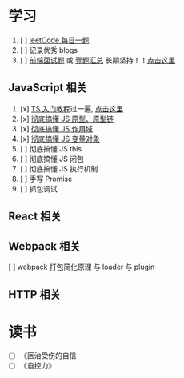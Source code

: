 <!--
 * 
 * 　　┏┓　　　┏┓+ +
 * 　┏┛┻━━━┛┻┓ + +
 * 　┃　　　　　　　┃ 　
 * 　┃　　　━　　　┃ ++ + + +
 *  ████━████ ┃+
 * 　┃　　　　　　　┃ +
 * 　┃　　　┻　　　┃
 * 　┃　　　　　　　┃ + +
 * 　┗━┓　　　┏━┛
 * 　　　┃　　　┃　　　　　　　　　　　
 * 　　　┃　　　┃ + + + +
 * 　　　┃　　　┃
 * 　　　┃　　　┃ +  神兽保佑
 * 　　　┃　　　┃    代码无bug　　
 * 　　　┃　　　┃　　+　　　　　　　　　
 * 　　　┃　 　　┗━━━┓ + +
 * 　　　┃ 　　　　　　　┣┓
 * 　　　┃ 　　　　　　　┏┛
 * 　　　┗┓┓┏━┳┓┏┛ + + + +
 * 　　　　┃┫┫　┃┫┫
 * 　　　　┗┻┛　┗┻┛+ + + +
 * 
 -->



# 学习

1. [ ] [leetCode 每日一题](https://github.com/dishui1238/Notes/tree/master/LeetCode)
2. [ ] 记录优秀 blogs
3. [ ] [前端面试题](https://segmentfault.com/a/1190000021966814) 或 [壹题汇总](http://www.muyiy.cn/question) 长期坚持！！[点击这里](https://github.com/dishui1238/Interview-Questions)

## JavaScript 相关

1. [x] [TS 入门教程](https://ts.xcatliu.com/)过一遍, [点击这里](https://github.com/dishui1238/Notes/tree/master/TS)
2. [x] [彻底搞懂 JS 原型、原型链](https://github.com/dishui1238/Notes/blob/master/JS/%E5%8E%9F%E5%9E%8B%E3%80%81%E5%8E%9F%E5%9E%8B%E9%93%BE.md)
3. [x] [彻底搞懂 JS 作用域](https://github.com/dishui1238/Notes/blob/master/JS/%E4%BD%9C%E7%94%A8%E5%9F%9F.md)
4. [x] [彻底搞懂 JS 变量对象](https://github.com/dishui1238/Notes/blob/master/JS/03%E5%8F%98%E9%87%8F%E5%AF%B9%E8%B1%A1.md)
5. [ ] 彻底搞懂 JS this
6. [ ] 彻底搞懂 JS 闭包
7. [ ] 彻底搞懂 JS 执行机制
8. [ ] 手写 Promise
9. [ ] 抓包调试

## React 相关

## Webpack 相关

[ ] webpack 打包简化原理 与 loader 与 plugin

## HTTP 相关

# 读书

- [ ] 《医治受伤的自信
- [ ] 《自控力》
